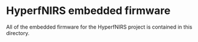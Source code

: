 # HyperfNIRS embedded firmware
All of the embedded firmware for the HyperfNIRS project is contained in this directory.
